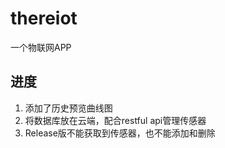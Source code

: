 # thereiot

一个物联网APP

## 进度

1. 添加了历史预览曲线图
2. 将数据库放在云端，配合restful api管理传感器
3. Release版不能获取到传感器，也不能添加和删除